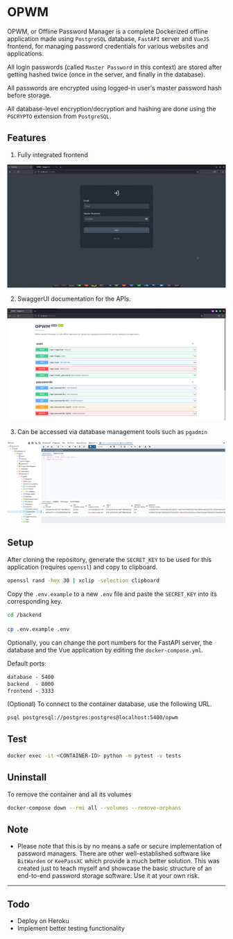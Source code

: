 # OPWM

OPWM, or Offline Password Manager is a complete Dockerized offline application made using `PostgreSQL` database, `FastAPI` server and `VueJS` frontend, for managing password credentials for various websites and applications.

All login passwords (called `Master Password` in this context) are stored after getting hashed twice (once in the server, and finally in the database).

All passwords are encrypted using logged-in user's master password hash before storage.

All database-level encryption/decryption and hashing are done using the `PGCRYPTO` extension from `PostgreSQL`.



## Features

1. Fully integrated frontend 

![frontend](static/create_pass.gif)


2. SwaggerUI documentation for the APIs.

![swaggerui](./static/swaggerui.png)


3. Can be accessed via database management tools such as `pgadmin`

![pgadmin](./static/pgadmin.png)


## Setup

After cloning the repository, generate the `SECRET_KEY` to be used for this
application (requires `openssl`) and copy to clipboard.


```bash
openssl rand -hex 30 | xclip -selection clipboard
```

Copy the `.env.example` to a new `.env` file and paste the `SECRET_KEY` into
its corresponding key.

```bash
cd /backend

cp .env.example .env
```

Optionally, you can change the port numbers for the FastAPI server, the database
and the Vue application by editing the `docker-compose.yml`.

Default ports:

```
database - 5400
backend  - 8000
frontend - 3333
```

(Optional) To connect to the container database, use the following URL.
```
psql postgresql://postgres:postgres@localhost:5400/opwm
```


## Test


```bash
docker exec -it <CONTAINER-ID> python -m pytest -v tests
```

## Uninstall
To remove the container and all its volumes
```bash
docker-compose down --rmi all --volumes --remove-orphans
```

## Note

- Please note that this is by no means a safe or secure implementation of password managers. There are other well-established software like `BitWarden` or `KeePassXC` which provide a much better solution. 
This was created just to teach myself and showcase the basic structure of 
an end-to-end password storage software. Use it at your own risk.


---


## Todo

* Deploy on Heroku
* Implement better testing functionality

